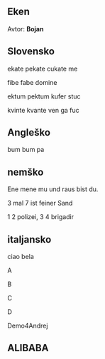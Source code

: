 ## Eken

Avtor: **Bojan**

## Slovensko

ekate pekate cukate me

fibe fabe domine

ektum pektum kufer stuc

kvinte kvante ven ga fuc 

## Angleško

bum bum pa

## nemško

Ene mene mu und raus bist du.

3 mal 7 ist feiner Sand

1 2 polizei, 3 4 brigadir

## italjansko

ciao bela

A

B

C

D

Demo4Andrej

## ALIBABA


